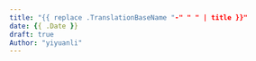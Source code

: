 ```yaml
---
title: "{{ replace .TranslationBaseName "-" " " | title }}"
date: {{ .Date }}
draft: true
Author: "yiyuanli"
---
```


